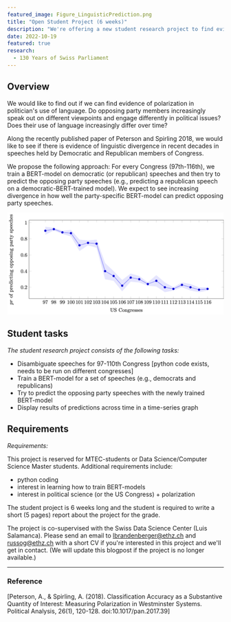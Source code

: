 ```yaml
---
featured_image: Figure_LinguisticPrediction.png
title: "Open Student Project (6 weeks)"
description: "We're offering a new student research project to find evidence of linguistic divergence in political speeches as a sign of polarization."
date: 2022-10-19
featured: true
research: 
  - 130 Years of Swiss Parliament
---
```


## Overview

We would like to find out if we can find evidence of polarization in politician's use of language. Do opposing party members increasingly speak out on different viewpoints and engage differently in political issues? Does their use of language increasingly differ over time? 

Along the recently published paper of Peterson and Spirling 2018, we would like to see if there is evidence of linguistic divergence in recent decades in speeches held by Democratic and Republican members of Congress.

We propose the following approach: For every Congress (97th-116th), we train a BERT-model on democratic (or republican) speeches and then try to predict the opposing party speeches (e.g., predicting a republican speech on a democratic-BERT-trained model). We expect to see increasing divergence in how well the party-specific BERT-model can predict opposing party speeches.

![Expected results in case the polarization-hypothesis is correct](Figure_LinguisticPrediction.png)

## Student tasks

*The student research project consists of the following tasks:*

- Disambiguate speeches for 97-110th Congress [python code exists, needs to be run on different congresses]
- Train a BERT-model for a set of speeches (e.g., democrats and republicans)
- Try to predict the opposing party speeches with the newly trained BERT-model 
- Display results of predictions across time in a time-series graph


## Requirements

*Requirements:*

This project is reserved for MTEC-students or Data Science/Computer Science Master students. Additional requirements include:

- python coding
- interest in learning how to train BERT-models
- interest in political science (or the US Congress) + polarization

The student project is 6 weeks long and the student is required to write a short (5 pages) report about the project for the grade. 

The project is co-supervised with the Swiss Data Science Center (Luis Salamanca). Please send an email to lbrandenberger@ethz.ch and russog@ethz.ch with a short CV if you're interested in this project and we'll get in contact.
(We will update this blogpost if the project is no longer available.)


----------------------
### Reference

[Peterson, A., & Spirling, A. (2018). Classification Accuracy as a Substantive Quantity of Interest: Measuring Polarization in Westminster Systems. Political Analysis, 26(1), 120-128. doi:10.1017/pan.2017.39]

